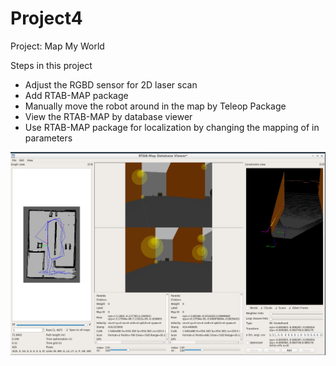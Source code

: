 # Project4
Project: Map My World

Steps in this project
* Adjust the RGBD sensor for 2D laser scan
* Add RTAB-MAP package
* Manually move the robot around in the map by Teleop Package
* View the RTAB-MAP by database viewer
* Use RTAB-MAP package for localization by changing the mapping of in parameters

![Localization result](./rtab_map_db.png)